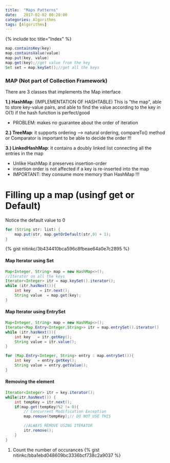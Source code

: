 ```yaml
---
title:  "Maps Patterns"
date:   2017-02-02 00:20:00
categories: Algorithms
tags: [Algorithms]
---
```


{% include toc title="Index" %}

```java
map.containsKey(key)
map.containsValue(value)
map.put(key, value)
map.get(key);//get value from the key
Set set = map.keySet();//get all the keys
```

### MAP (Not part of Collection Framework)

There are 3 classes that implements the Map interface

 **1.) HashMap**: (IMPLEMENTATION OF HASHTABLE) This is "the map", able to store key-value pairs, and able to find the value according to the key in O(1) if the hash function is perfect/good
 * PROBLEM: makes no guarantee about the order of iteration

 **2.) TreeMap**: it supports ordering --> natural ordering, compareTo() method or Comparator is important to be able to decide the order !!!

 **3.) LinkedHashMap**: it contains a doubly linked list connecting all the entries in the map
 * Unlike HashMap it preserves insertion-order
 * insertion order is not affected if a key is re-inserted into the map
 * IMPORTANT: they consume more memory than HashMap !!!

# Filling up a map (usingf get or Default)

Notice the default value to 0
```java
for (String str: list) {
    map.put(str, map.getOrDefault(str,0) + 1);
}
```
{% gist nitinkc/3b434410bca596c8fbeae64a0e7c2895 %}

#### Map Iterator using Set

```java
Map<Integer, String> map = new HashMap<>();
//Iterator on all the keys
Iterator<Integer> itr = map.keySet().iterator();
while (itr.hasNext()){
    int key    = itr.next();
    String value  = map.get(key);
}
```




#### Map Iterator using EntrySet

```java
Map<Integer, String> map = new HashMap<>();
Iterator<Map.Entry<Integer,String>> itr = map.entrySet().iterator()
while (itr.hasNext()){
    int key   = itr.getKey();
    String value = itr.value();
}

for (Map.Entry<Integer, String> entry : map.entrySet()){
    int key   = entry.getKey();
    String value = entry.getValue();
}
```

#### Removing the element

```java
Iterator<Integer> itr = key.iterator();
while(itr.hasNext()) {
    int tempKey = itr.next();
    if(map.get(tempKey)%2 != 0){
        // Concurrent Modification Exception
        map.remove(tempKey);// DO NOT USE THIS

        //ALWAYS REMOVE USING ITERATOR
        itr.remove();
    }
}
```



1. Count the number of occurances
{% gist nitinkc/bba1ebd048609bc3336bcf738c2a9037 %}
